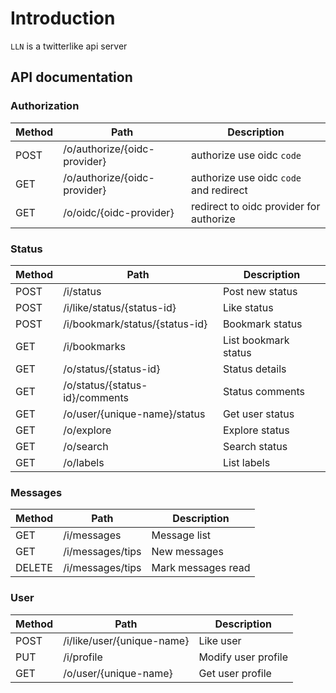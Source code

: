 # Introduction
`LLN` is a twitterlike api server 

## API documentation

### Authorization
| Method | Path        | Description |
| ------ | ----------- |-------------|
| POST | /o/authorize/{oidc-provider} | authorize use oidc `code` |
| GET | /o/authorize/{oidc-provider} | authorize use oidc `code` and redirect |
| GET | /o/oidc/{oidc-provider} | redirect to oidc provider for authorize  |

### Status
| Method | Path        | Description |
| ------ | ----------- |-------------|
| POST | /i/status                  | Post new status      |
| POST | /i/like/status/{status-id} | Like status          |
| POST | /i/bookmark/status/{status-id} | Bookmark status  |
| GET  | /i/bookmarks | List bookmark status |  
| GET  | /o/status/{status-id}      | Status details |  
| GET  | /o/status/{status-id}/comments | Status comments |
| GET  | /o/user/{unique-name}/status | Get user status   |
| GET  | /o/explore | Explore status |
| GET  | /o/search | Search status |
| GET  | /o/labels | List labels |

### Messages
| Method | Path        | Description |
| ------ | ----------- |-------------|
| GET | /i/messages                  | Message list      |
| GET | /i/messages/tips | New messages          |
| DELETE | /i/messages/tips | Mark messages read         |

### User
| Method | Path        | Description |
| ------ | ----------- |-------------|
| POST | /i/like/user/{unique-name}  | Like user           |
| PUT | /i/profile                   | Modify user profile |
| GET | /o/user/{unique-name}       | Get user profile     |

